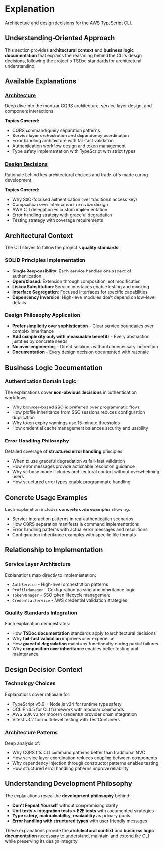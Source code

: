 # Explanation

Architecture and design decisions for the AWS TypeScript CLI.

## Understanding-Oriented Approach

This section provides **architectural context** and **business logic
documentation** that explains the reasoning behind the CLI's design decisions,
following the project's TSDoc standards for architectural understanding.

## Available Explanations

### [Architecture](./architecture)

Deep dive into the modular CQRS architecture, service layer design, and component
interactions.

**Topics Covered:**

- CQRS command/query separation patterns
- Service layer orchestration and dependency coordination
- Error handling architecture with fail-fast validation
- Authentication workflow design and token management
- Type safety implementation with TypeScript with strict types

### [Design Decisions](./design-decisions)

Rationale behind key architectural choices and trade-offs made during development.

**Topics Covered:**

- Why SSO-focused authentication over traditional access keys
- Composition over inheritance in service design
- AWS CLI delegation vs custom implementation
- Error handling strategy with graceful degradation
- Testing strategy with coverage requirements

## Architectural Context

The CLI strives to follow the project's **quality standards**:

### SOLID Principles Implementation

- **Single Responsibility**: Each service handles one aspect of authentication
- **Open/Closed**: Extension through composition, not modification
- **Liskov Substitution**: Service interfaces enable testing and mocking
- **Interface Segregation**: Focused interfaces for specific capabilities
- **Dependency Inversion**: High-level modules don't depend on low-level details

### Design Philosophy Application

- **Prefer simplicity over sophistication** - Clear service boundaries over
  complex inheritance
- **Add complexity only with measurable benefits** - Every abstraction
  justified by concrete needs
- **No over-engineering** - Direct solutions without unnecessary indirection
- **Documentation** - Every design decision documented with rationale

## Business Logic Documentation

### Authentication Domain Logic

The explanations cover **non-obvious decisions** in authentication workflows:

- Why browser-based SSO is preferred over programmatic flows
- How profile inheritance from SSO sessions reduces configuration duplication
- Why token expiry warnings use 15-minute thresholds
- How credential cache management balances security and usability

### Error Handling Philosophy

Detailed coverage of **structured error handling** principles:

- When to use graceful degradation vs fail-fast validation
- How error messages provide actionable resolution guidance
- Why verbose mode includes architectural context without overwhelming users
- How structured error types enable programmatic handling

## Concrete Usage Examples

Each explanation includes **concrete code examples** showing:

- Service interaction patterns in real authentication scenarios
- How CQRS separation manifests in command implementations
- Error handling patterns with actual error messages and resolutions
- Configuration inheritance examples with specific file formats

## Relationship to Implementation

### Service Layer Architecture

Explanations map directly to implementation:

- `AuthService` - High-level orchestration patterns
- `ProfileManager` - Configuration parsing and inheritance logic
- `TokenManager` - SSO token lifecycle management
- `CredentialService` - AWS credential validation strategies

### Quality Standards Integration

Each explanation demonstrates:

- How **TSDoc documentation** standards apply to architectural decisions
- Why **fail-fast validation** improves user experience
- How **graceful degradation** maintains functionality during partial failures
- Why **composition over inheritance** enables better testing and maintenance

## Design Decision Context

### Technology Choices

Explanations cover rationale for:

- TypeScript v5.9 + Node.js v24 for runtime type safety
- OCLIF v4.5 for CLI framework with modular commands
- AWS SDK v3 for modern credential provider chain integration
- Vitest v3.2 for multi-level testing with TestContainers

### Architecture Patterns

Deep analysis of:

- Why CQRS fits CLI command patterns better than traditional MVC
- How service layer coordination reduces coupling between components
- Why dependency injection through constructor patterns enables testing
- How structured error handling patterns improve reliability

## Understanding Development Philosophy

The explanations reveal the **development philosophy** behind:

- **Don't Repeat Yourself** without compromising clarity
- **Unit tests > integration tests > E2E tests** with documented strategies
- **Type safety, maintainability, readability** as primary goals
- **Error handling with structured types** with user-friendly messages

These explanations provide the **architectural context** and **business logic
documentation** necessary to understand, maintain, and extend the CLI while
preserving its design integrity.

